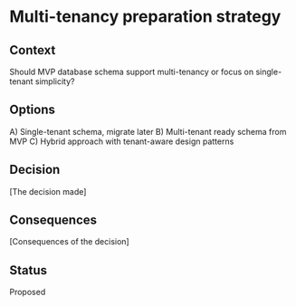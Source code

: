 # Multi-tenancy preparation strategy

## Context

Should MVP database schema support multi-tenancy or focus on single-tenant simplicity?

## Options

A) Single-tenant schema, migrate later
B) Multi-tenant ready schema from MVP
C) Hybrid approach with tenant-aware design patterns

## Decision

[The decision made]

## Consequences

[Consequences of the decision]

## Status

Proposed